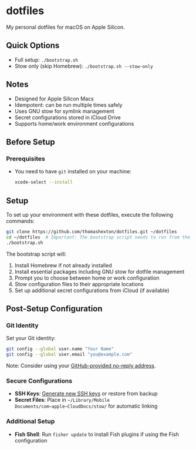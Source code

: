 # dotfiles

My personal dotfiles for macOS on Apple Silicon.

## Quick Options

- Full setup: `./bootstrap.sh`
- Stow only (skip Homebrew): `./bootstrap.sh --stow-only`

## Notes

- Designed for Apple Silicon Macs
- Idempotent: can be run multiple times safely
- Uses GNU stow for symlink management
- Secret configurations stored in iCloud Drive
- Supports home/work environment configurations

## Before Setup

### Prerequisites

- You need to have `git` installed on your machine:

  ```sh
  xcode-select --install
  ```

## Setup

To set up your environment with these dotfiles, execute the following commands:

```sh
git clone https://github.com/thomashexton/dotfiles.git ~/dotfiles
cd ~/dotfiles  # Important: The bootstrap script needs to run from the dotfiles directory
./bootstrap.sh
```

The bootstrap script will:
1. Install Homebrew if not already installed
2. Install essential packages including GNU stow for dotfile management
3. Prompt you to choose between home or work configuration
4. Stow configuration files to their appropriate locations
5. Set up additional secret configurations from iCloud (if available)

## Post-Setup Configuration

### Git Identity

Set your Git identity:

```sh
git config --global user.name "Your Name"
git config --global user.email "you@example.com"
```

Note: Consider using your [GitHub-provided no-reply address](https://help.github.com/en/github/setting-up-and-managing-your-github-user-account/setting-your-commit-email-address#setting-your-commit-email-address-on-github).

### Secure Configurations

- **SSH Keys**: [Generate new SSH keys](https://help.github.com/en/github/authenticating-to-github/generating-a-new-ssh-key-and-adding-it-to-the-ssh-agent) or restore from backup
- **Secret Files**: Place in `~/Library/Mobile Documents/com~apple~CloudDocs/stow/` for automatic linking

### Additional Setup

- **Fish Shell**: Run `fisher update` to install Fish plugins if using the Fish configuration
